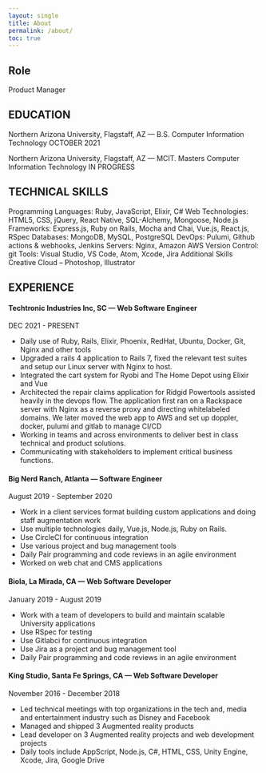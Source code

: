 ```yaml
---
layout: single
title: About
permalink: /about/
toc: true
---
```


## Role
Product Manager

## EDUCATION
Northern Arizona University, Flagstaff, AZ — B.S. Computer Information Technology
OCTOBER 2021

Northern Arizona University, Flagstaff, AZ — MCIT. Masters Computer Information Technology
IN PROGRESS

## TECHNICAL SKILLS
Programming Languages: Ruby, JavaScript, Elixir, C#
Web Technologies: HTML5, CSS, jQuery, React Native, SQL-Alchemy, Mongoose, Node.js
Frameworks: Express.js, Ruby on Rails, Mocha and Chai, Vue.js, React.js, RSpec
Databases: MongoDB, MySQL, PostgreSQL
DevOps: Pulumi, Github actions & webhooks, Jenkins
Servers: Nginx, Amazon AWS
Version Control: git
Tools: Visual Studio, VS Code, Atom, Xcode, Jira
Additional Skills
Creative Cloud – Photoshop, Illustrator


## EXPERIENCE
#### Techtronic Industries Inc, SC — Web Software Engineer
DEC 2021 - PRESENT
- Daily use of Ruby, Rails, Elixir, Phoenix, RedHat, Ubuntu, Docker, Git, Nginx and other tools
- Upgraded a rails 4 application to Rails 7, fixed the relevant test suites and setup our Linux server with Nginx to host.
- Integrated the cart system for Ryobi and The Home Depot using Elixir and Vue
- Architected the repair claims application for Ridgid Powertools assisted heavily in the devops flow. The application first ran on a Rackspace server with Nginx as a reverse proxy and directing whitelabeled domains. We later moved the web app to AWS and set up doppler, docker, pulumi and gitlab to manage CI/CD 
- Working in teams and across environments to deliver best in class technical and product solutions.
- Communicating with stakeholders to implement critical business functions. 
#### Big Nerd Ranch, Atlanta — Software Engineer
August 2019 - September 2020
- Work in a client services format building custom applications and doing staff augmentation work
- Use multiple technologies daily, Vue.js, Node.js, Ruby on Rails.
- Use CircleCI for continuous integration
- Use various project and bug management tools
- Daily Pair programming and code reviews in an agile environment
- Worked on web chat and CMS applications 
#### Biola, La Mirada, CA — Web Software Developer
January 2019 - August 2019
- Work with a team of developers to build and maintain scalable University applications
- Use RSpec for testing
- Use Gitlabci for continuous integration
- Use Jira as a project and bug management tool
- Daily Pair programming and code reviews in an agile environment
#### King Studio, Santa Fe Springs, CA — Web Software Developer
November 2016 - December 2018
- Led technical meetings with top organizations in the tech and, media and entertainment industry such as Disney
and Facebook
- Managed and shipped 3 Augmented reality products
- Lead developer on 3 Augmented reality projects and web development projects
- Daily tools include AppScript, Node.js, C#, HTML, CSS, Unity Engine, Xcode, Jira, Google Drive


